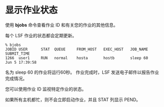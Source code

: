 # 显示作业状态

使用 **bjobs** 命令查看作业 ID 和有关您的作业的其他信息。

每个 LSF 作业的状态都会定期更新。

```shell
% bjobs
JOBID USER      STAT  QUEUE     FROM_HOST   EXEC_HOST   JOB_NAME    SUBMIT_TIME
1266  user1     RUN   normal    hosta       hostb       sleep 60    Jun 5 17:39:58
```

名为 sleep 60 的作业将运行60秒。 作业完成时，LSF 发送电子邮件以报告作业完成情况。

您可以使用作业 ID 监视特定作业的状态。

如果所有主机都忙，则不会立即启动作业，并且 STAT 列显示 PEND。